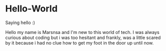 # Hello-World
Saying hello :)


<P>Hello my name is Marsnsa and I'm new to this world of tech. I was always curious about coding but i was too hesitant and frankly, was a little scared by it because i had no clue how to get my foot in the door up until now.<P/>

